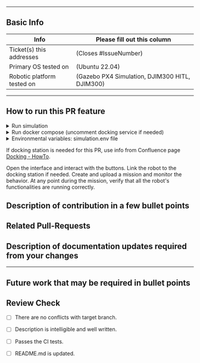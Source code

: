 <!-- Please fill out the following pull request template for non-trivial changes to help us process your PR faster and more efficiently.-->

---

## Basic Info

| Info | Please fill out this column |
| ------ | ----------- |
| Ticket(s) this addresses   | (Closes #IssueNumber) |
| Primary OS tested on | (Ubuntu 22.04) |
| Robotic platform tested on | (Gazebo PX4 Simulation, DJIM300 HITL, DJIM300) |

---
## How to run this PR feature

<details>
    <summary>Run simulation</summary>

```bash
xhost +local:root
docker run -it --rm --net host --privileged --name simulation --gpus all --env DISPLAY=$DISPLAY --env-file simulation.env --mount type=bind,source=/tmp/.X11-unix,target=/tmp/.X11-unix umdlife/umd-simulation-dev:latest-amd64 ros2 launch umd_simulation ros2_iris_mavros.launch.py
```

</details>

<details>
  <summary>Run docker compose (uncomment docking service if needed)</summary>

```yaml
version: "3.4"
services:
  copter100:
    container_name: copter100
    image: umdlife/umd-copter-dev:latest-amd64
    network_mode: host
    env_file:
      - ./simulation.env
    command: ros2 launch umd_robot_executor robot_bt_navigator.launch.py run_mode:=sim
  mission:
    container_name: mission
    image: umdlife/umd-mission-dev:latest-amd64
    network_mode: host
    env_file:
      - ./simulation.env
    command: ros2 launch umd_mission_core mission_core.launch.py
  database:
    image: postgis/postgis:14-3.3
    container_name: database
    network_mode: host
    restart: always
    env_file:
      - ./simulation.env
    healthcheck:
      test: pg_isready -U postgres -d postgres
      interval: 10s
      timeout: 3s
      retries: 3
  backend:
    container_name: backend
    image: umdlife/umd-web-dev:latest-amd64
    depends_on:
      database:
        condition: service_healthy
    network_mode: host
    env_file:
      - ./simulation.env
    environment:
      NETWORK: local_old
  # docking100:
  #   container_name: docking100
  #   image: umdlife/umd-docking-dev:latest-amd64
  #   network_mode: host
  #   env_file:
  #     - ./simulation.env
  #   environment:
  #     ROBOT_MODEL: heisha_d135
  #     ROBOT_ID: 100
  #     DEVICE_NAME: sfkKrZ40sdOSwVIAdq8N
```

</details>

<details>
  <summary>Environmental variables: simulation.env file</summary>

```
#GENERAL
ROS_DOMAIN_ID=90
ROBOT_MODEL=iris
ROBOT_ID=100
NETWORK=local
DDS_IP_1=localhost
DDS_IFACE=auto
RMW_IMPLEMENTATION=rmw_cyclonedds_cpp
DDS_VERBOSITY=info

#WEB - POSTGRESS
POSTGRES_USER=postgres
POSTGRES_PASSWORD=postgres
POSTGRES_DB=users

#WEB - BACKEND
TOKEN_SECRET=1234567890
VITE_MAPBOX_URL=pk.eyJ1IjoiZ25leWhhYnViIiwiYSI6ImNsbmlvbW13ajEzeGMycW1pZzN0cnhvengifQ.Lrk1Nk5Ln0EfubS5GfhOQQ
VITE_BASE_URL=http://localhost:8081
VITE_SOCKET_URL=ws://localhost:8081
DATABASE_URL=postgresql://postgres:postgres@localhost:5432/umd_web_database?schema=public
VPN=disable

#SIMULATION 
NVIDIA_VISIBLE_DEVICES=all
NVIDIA_DRIVER_CAPABILITIES=graphics
ROBOT_NAME=1

```
</details>

If docking station is needed for this PR, use info from Confluence page [Docking - HowTo](https://unmannedlife.atlassian.net/wiki/spaces/UL/pages/2555445276/Docking+station+-+how+to+run+in+simulation).

Open the interface and interact with the buttons. Link the robot to the docking station if needed. Create and upload a mission and monitor the behavior. At any point during the mission, verify that all the robot's functionalities are running correctly.

## Description of contribution in a few bullet points

<!--
* I added this neat new feature
* Also fixed a typo in a parameter name in nav2_costmap_2d
-->

## Related Pull-Requests

<!--

* Add related PRs links.
  -->

## Description of documentation updates required from your changes

<!--
* Added new parameter, so need to add that to default configs and documentation page
* I added some capabilities, need to document them
-->

---

## Future work that may be required in bullet points

<!--
* I think there might be some optimizations to be made from STL vector
* I see alot of redundancy in this package, we might want to add a function `bool XYZ()` to reduce clutter
* I tested on a differential drive robot, but there might be issues turning near corners on an omnidirectional platform
-->

## Review Check

- [ ] There are no conflicts with target branch.

- [ ] Description is intelligible and well written.

- [ ] Passes the CI tests.

- [ ] README.md is updated.  





